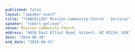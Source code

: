 ```yaml
---
published: false
layout: "speaker-event"
title: "*CANCELLED* Mission Community Church - Services"
speaker: "robert-gelinas"
venue: Mission Community Church
address: "4450 East Elliot Road, Gilbert, AZ 85234, USA"
date: "2014-08-30"
end_date: "2014-08-31"
---
```


